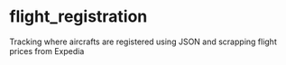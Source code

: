 # flight_registration 
Tracking where aircrafts are registered using JSON and scrapping flight prices from Expedia 
